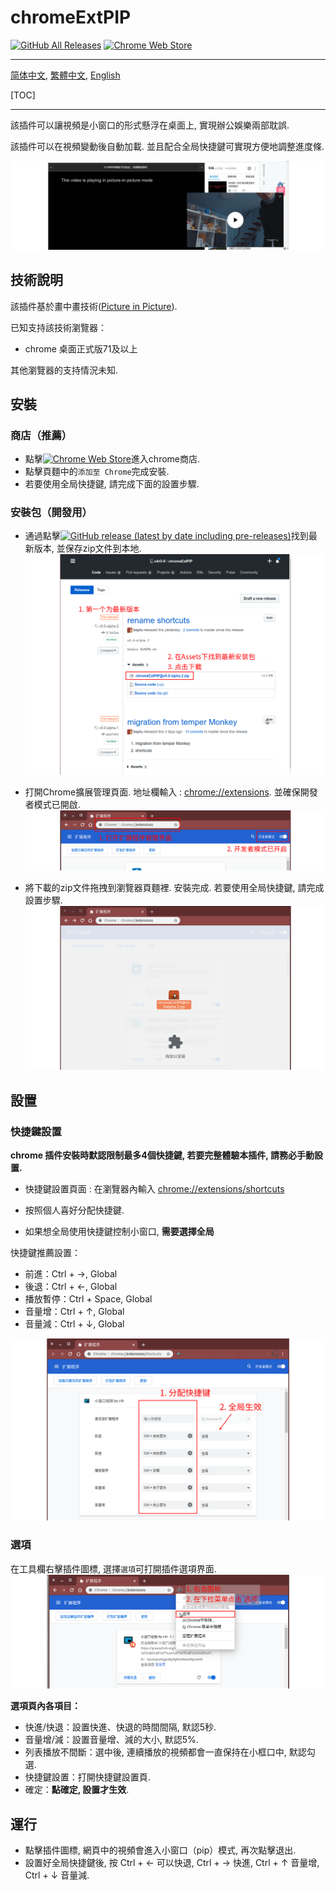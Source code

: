 # chromeExtPIP

[![GitHub All Releases](https://img.shields.io/github/downloads/c4rO-0/chromeExtPIP/total?label=Git%20Downloads&style=flat-square)](https://github.com/c4rO-0/chromeExtPIP/blob/master/README.zh-tw.md#%E5%AE%89%E8%A3%9D) [![Chrome Web Store](https://img.shields.io/chrome-web-store/users/banggcaohiaanmdkalekjcffjonamlkj?label=Chrome%20Users&style=flat-square)](https://github.com/c4rO-0/chromeExtPIP/blob/master/README.zh-tw.md#%E5%AE%89%E8%A3%9D)

---

[简体中文](./README.md), [繁體中文](./README.zh-tw.md), [English](./README.en.md)

[TOC]

---

該插件可以讓視頻是小窗口的形式懸浮在桌面上, 實現辦公娛樂兩部耽誤.

該插件可以在視頻變動後自動加載. 並且配合全局快捷鍵可實現方便地調整進度條.

![](./readme/view.png)

## 技術說明

該插件基於畫中畫技術([Picture in Picture](https://w3c.github.io/picture-in-picture/)).  

已知支持該技術瀏覽器：

- chrome 桌面正式版71及以上

其他瀏覽器的支持情況未知.

## 安裝

### 商店（推薦）

- 點擊[![Chrome Web Store](https://img.shields.io/chrome-web-store/v/banggcaohiaanmdkalekjcffjonamlkj?style=flat-square)](https://chrome.google.com/webstore/detail/%E5%B0%8F%E7%AA%97%E5%8F%A3%E8%A7%86%E9%A2%91-by-c4r/banggcaohiaanmdkalekjcffjonamlkj)進入chrome商店.
- 點擊頁麵中的`添加至 Chrome`完成安裝.
- 若要使用全局快捷鍵, 請完成下面的設置步驟.

### 安裝包（開發用）

- 通過點擊[![GitHub release (latest by date including pre-releases)](https://img.shields.io/github/v/release/c4rO-0/chromeExtPIP?include_prereleases&style=flat-square)](https://github.com/c4rO-0/chromeExtPIP/releases/latest)找到最新版本, 並保存zip文件到本地.
![](./readme/ins_step1.png)

- 打開Chrome擴展管理頁面. 地址欄輸入 : [chrome://extensions](chrome://extensions). 並確保開發者模式已開啟.
![](./readme/ins_step2.png)

- 將下載的zip文件拖拽到瀏覽器頁麵裡. 安裝完成. 若要使用全局快捷鍵, 請完成設置步驟.
![](./readme/ins_step3.png)


## 設置

### 快捷鍵設置

**chrome 插件安裝時默認限制最多4個快捷鍵, 若要完整體驗本插件, 請務必手動設置.**

- 快捷鍵設置頁面 : 在瀏覽器內輸入 [chrome://extensions/shortcuts](chrome://extensions/shortcuts) 

- 按照個人喜好分配快捷鍵. 

- 如果想全局使用快捷鍵控制小窗口, **需要選擇全局**

快捷鍵推薦設置：
* 前進：Ctrl + →, Global
* 後退：Ctrl + ←, Global
* 播放暫停：Ctrl + Space, Global
* 音量增：Ctrl + ↑, Global
* 音量減：Ctrl + ↓, Global

![](./readme/set_step1.png)

### 選項
在工具欄右擊插件圖標, 選擇`選項`可打開插件選項界面.
![](./readme/set_step2.png)

**選項頁內各項目：**

* 快進/快退：設置快進、快退的時間間隔, 默認5秒.  
* 音量增/減：設置音量增、減的大小, 默認5%.  
* 列表播放不間斷：選中後, 連續播放的視頻都會一直保持在小框口中, 默認勾選.  
* 快捷鍵設置：打開快捷鍵設置頁.  
* 確定：**點確定, 設置才生效**.  

## 運行
* 點擊插件圖標, 網頁中的視頻會進入小窗口（pip）模式, 再次點擊退出.  
* 設置好全局快捷鍵後, 按 Ctrl + ← 可以快退, Ctrl + → 快進, Ctrl + ↑ 音量增, Ctrl + ↓ 音量減.  
